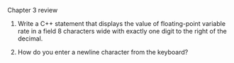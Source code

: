 Chapter 3 review

1. Write a C++ statement that displays the value of floating-point variable rate in a field 8 characters wide with exactly one digit to the right of the decimal.

2. How do you enter a newline character from the keyboard?
